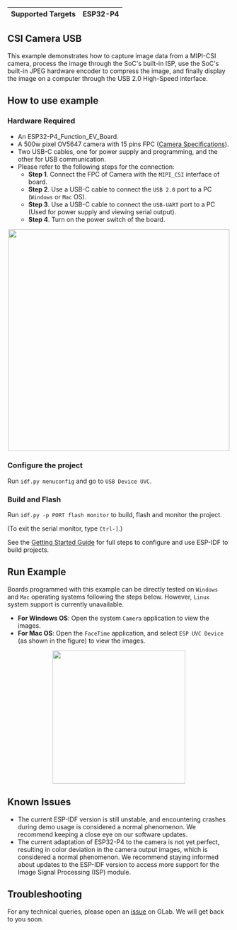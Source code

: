 | Supported Targets | ESP32-P4 |
| ----------------- | -------- |

## CSI Camera USB

This example demonstrates how to capture image data from a MIPI-CSI camera, process the image through the SoC's built-in ISP, use the SoC's built-in JPEG hardware encoder to compress the image, and finally display the image on a computer through the USB 2.0 High-Speed interface.

## How to use example

### Hardware Required

* An ESP32-P4_Function_EV_Board.
* A 500w pixel OV5647 camera with 15 pins FPC ([Camera Specifications](https://www.waveshare.net/wiki/RPi_Camera_(B))).
* Two USB-C cables, one for power supply and programming, and the other for USB communication.
* Please refer to the following steps for the connection:
    * **Step 1**. Connect the FPC of Camera with the `MIPI_CSI` interface of board.
    * **Step 2**. Use a USB-C cable to connect the `USB 2.0` port to a PC (`Windows` or `Mac` OS).
    * **Step 3**. Use a USB-C cable to connect the `USB-UART` port to a PC (Used for power supply and viewing serial output).
    * **Step 4**. Turn on the power switch of the board.

<div align=center>
    <img src="../../../docs/_static/p4_sample/ESP32-P4%20function%20test%20board%20v1.0B_front.png" width="500"/>
</div>

### Configure the project

Run `idf.py menuconfig` and go to `USB Device UVC`.

### Build and Flash

Run `idf.py -p PORT flash monitor` to build, flash and monitor the project.

(To exit the serial monitor, type ``Ctrl-]``.)

See the [Getting Started Guide](https://docs.espressif.com/projects/esp-idf/en/latest/get-started/index.html) for full steps to configure and use ESP-IDF to build projects.

## Run Example

Boards programmed with this example can be directly tested on `Windows` and `Mac` operating systems following the steps below. However, `Linux` system support is currently unavailable.

* **For Windows OS**: Open the system `Camera` application to view the images.
* **For Mac OS**: Open the `FaceTime` application, and select `ESP UVC Device` (as shown in the figure) to view the images.

<div align=center>
    <img src="../../../docs/_static/p4_sample/Mac_camera.png" width="300"/>
</div>

## Known Issues

* The current ESP-IDF version is still unstable, and encountering crashes during demo usage is considered a normal phenomenon. We recommend keeping a close eye on our software updates.
* The current adaptation of ESP32-P4 to the camera is not yet perfect, resulting in color deviation in the camera output images, which is considered a normal phenomenon. We recommend staying informed about updates to the ESP-IDF version to access more support for the Image Signal Processing (ISP) module.

## Troubleshooting

For any technical queries, please open an [issue](https://glab.espressif.cn/esp-idf-preview/esp-idf-p4/issues) on GLab. We will get back to you soon.

